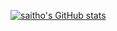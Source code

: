 [![saitho's GitHub stats](https://github-readme-stats.vercel.app/api?username=saitho)](https://github.com/anuraghazra/github-readme-stats)
